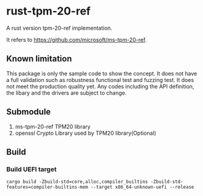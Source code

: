 # rust-tpm-20-ref

A rust version tpm-20-ref implementation.

It refers to https://github.com/microsoft/ms-tpm-20-ref.

## Known limitation
This package is only the sample code to show the concept. It does not have a full validation such as robustness functional test and fuzzing test. It does not meet the production quality yet. Any codes including the API definition, the libary and the drivers are subject to change.

## Submodule

1. ms-tpm-20-ref  TPM20 library
2. openssl        Crypto Library used by TPM20 library(Optional)

## Build

### Build UEFI target

```
cargo build -Zbuild-std=core,alloc,compiler_builtins -Zbuild-std-features=compiler-builtins-mem --target x86_64-unknown-uefi --release
```
